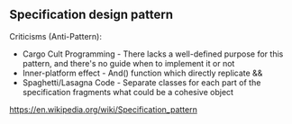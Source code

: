 ## Specification design pattern

Criticisms (Anti-Pattern):

- Cargo Cult Programming - There lacks a well-defined purpose for this pattern, and there's no guide when to implement it or not
- Inner-platform effect - And() function which directly replicate &&
- Spaghetti/Lasagna Code - Separate classes for each part of the specification fragments what could be a cohesive object

https://en.wikipedia.org/wiki/Specification_pattern